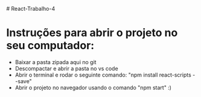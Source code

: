 
 # React-Trabalho-4

# Instruções para abrir o projeto no seu computador:
- Baixar a pasta zipada aqui no git
- Descompactar e abrir a pasta no vs code
- Abrir o terminal e rodar o seguinte comando: "npm install react-scripts --save"
- Abrir o projeto no navegador usando o comando "npm start" :)
